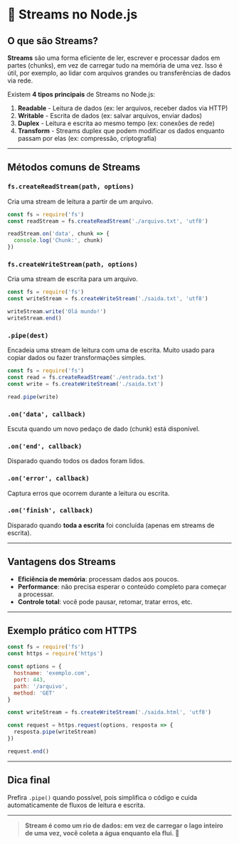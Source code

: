 
# 📘 Streams no Node.js

## O que são Streams?

**Streams** são uma forma eficiente de ler, escrever e processar dados em partes (chunks), em vez de carregar tudo na memória de uma vez. Isso é útil, por exemplo, ao lidar com arquivos grandes ou transferências de dados via rede.

Existem **4 tipos principais** de Streams no Node.js:

1. **Readable** - Leitura de dados (ex: ler arquivos, receber dados via HTTP)
2. **Writable** - Escrita de dados (ex: salvar arquivos, enviar dados)
3. **Duplex** - Leitura e escrita ao mesmo tempo (ex: conexões de rede)
4. **Transform** - Streams duplex que podem modificar os dados enquanto passam por elas (ex: compressão, criptografia)

---

## Métodos comuns de Streams

### `fs.createReadStream(path, options)`

Cria uma stream de leitura a partir de um arquivo.

```js
const fs = require('fs')
const readStream = fs.createReadStream('./arquivo.txt', 'utf8')

readStream.on('data', chunk => {
  console.log('Chunk:', chunk)
})
```

### `fs.createWriteStream(path, options)`

Cria uma stream de escrita para um arquivo.

```js
const fs = require('fs')
const writeStream = fs.createWriteStream('./saida.txt', 'utf8')

writeStream.write('Olá mundo!')
writeStream.end()
```

### `.pipe(dest)`

Encadeia uma stream de leitura com uma de escrita. Muito usado para copiar dados ou fazer transformações simples.

```js
const fs = require('fs')
const read = fs.createReadStream('./entrada.txt')
const write = fs.createWriteStream('./saida.txt')

read.pipe(write)
```

### `.on('data', callback)`

Escuta quando um novo pedaço de dado (chunk) está disponível.

### `.on('end', callback)`

Disparado quando todos os dados foram lidos.

### `.on('error', callback)`

Captura erros que ocorrem durante a leitura ou escrita.

### `.on('finish', callback)`

Disparado quando **toda a escrita** foi concluída (apenas em streams de escrita).

---

## Vantagens dos Streams

- **Eficiência de memória**: processam dados aos poucos.
- **Performance**: não precisa esperar o conteúdo completo para começar a processar.
- **Controle total**: você pode pausar, retomar, tratar erros, etc.

---

## Exemplo prático com HTTPS

```js
const fs = require('fs')
const https = require('https')

const options = {
  hostname: 'exemplo.com',
  port: 443,
  path: '/arquivo',
  method: 'GET'
}

const writeStream = fs.createWriteStream('./saida.html', 'utf8')

const request = https.request(options, resposta => {
  resposta.pipe(writeStream)
})

request.end()
```

---

## Dica final

Prefira `.pipe()` quando possível, pois simplifica o código e cuida automaticamente de fluxos de leitura e escrita.

---

> **Stream é como um rio de dados: em vez de carregar o lago inteiro de uma vez, você coleta a água enquanto ela flui. 🌊**
